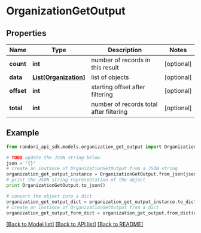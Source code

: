 # OrganizationGetOutput


## Properties

Name | Type | Description | Notes
------------ | ------------- | ------------- | -------------
**count** | **int** | number of records in this result | [optional] 
**data** | [**List[Organization]**](Organization.md) | list of objects | [optional] 
**offset** | **int** | starting offset after filtering | [optional] 
**total** | **int** | number of records total after filtering | [optional] 

## Example

```python
from randori_api_sdk.models.organization_get_output import OrganizationGetOutput

# TODO update the JSON string below
json = "{}"
# create an instance of OrganizationGetOutput from a JSON string
organization_get_output_instance = OrganizationGetOutput.from_json(json)
# print the JSON string representation of the object
print OrganizationGetOutput.to_json()

# convert the object into a dict
organization_get_output_dict = organization_get_output_instance.to_dict()
# create an instance of OrganizationGetOutput from a dict
organization_get_output_form_dict = organization_get_output.from_dict(organization_get_output_dict)
```
[[Back to Model list]](../README.md#documentation-for-models) [[Back to API list]](../README.md#documentation-for-api-endpoints) [[Back to README]](../README.md)


